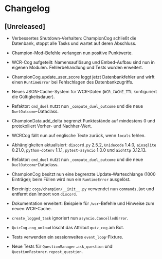 # Changelog

## [Unreleased]
- Verbessertes Shutdown-Verhalten: ChampionCog schließt die Datenbank, stoppt alle Tasks und wartet auf deren Abschluss.
- Champion-Mod-Befehle verlangen nun positive Punktwerte.
- WCR-Cog aufgeteilt: Namensauflösung und Embed-Aufbau sind nun in eigenen Modulen. Fehlerbehandlung und Tests wurden erweitert.
- ChampionCog.update_user_score loggt jetzt Datenbankfehler und wirft einen
  ``RuntimeError`` bei Fehlschlagen des Datenbankzugriffs.
- Neues JSON-Cache-System für WCR-Daten (``WCR_CACHE_TTL`` konfiguriert die
  Gültigkeitsdauer).
- Refaktor: `cmd_duel` nutzt nun `_compute_duel_outcome` und die neue
  `DuelOutcome`-Dataclass.
- ChampionData.add_delta begrenzt Punktestände auf mindestens 0 und protokolliert Vorher- und Nachher-Wert.
- WCRCog fällt nun auf englische Texte zurück, wenn ``locals`` fehlen.
- Abhängigkeiten aktualisiert: ``discord.py`` 2.5.2, ``Unidecode`` 1.4.0,
  ``aiosqlite`` 0.21.0, ``python-dotenv`` 1.1.1, ``pytest-asyncio`` 1.0.0 und
  ``aiohttp`` 3.12.13.
- Refaktor: `cmd_duel` nutzt nun `_compute_duel_outcome` und die neue `DuelOutcome`-Dataclass.
 - ChampionCog besitzt nun eine begrenzte Update-Warteschlange (1000 Einträge);
    beim Füllen wird nun ein ``RuntimeError`` ausgelöst.

- Bereinigt: `cogs/champion/__init__.py` verwendet nun `commands.Bot` und entfernt den Import von `discord`.
- Dokumentation erweitert: Beispiele für `/wcr`-Befehle und Hinweise zum neuen WCR-Cache.
- ``create_logged_task`` ignoriert nun ``asyncio.CancelledError``.
- ``QuizCog.cog_unload`` löscht das Attribut ``quiz_cog`` am Bot.
- Tests verwenden ein sessionweites ``event_loop``-Fixture.
- Neue Tests für ``QuestionManager.ask_question`` und ``QuestionRestorer.repost_question``.
